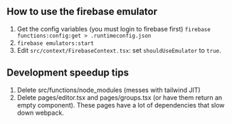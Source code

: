 ## How to use the firebase emulator

1. Get the config variables (you must login to firebase first)
   `firebase functions:config:get > .runtimeconfig.json`
2. `firebase emulators:start`
3. Edit `src/context/FirebaseContext.tsx`: set `shouldUseEmulator` to `true`.

## Development speedup tips

1. Delete src/functions/node_modules (messes with tailwind JIT)
2. Delete pages/editor.tsx and pages/groups.tsx (or have them return an empty
   component). These pages have a lot of dependencies that slow down webpack.
